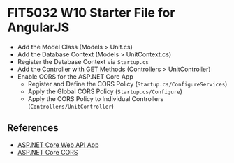 # FIT5032 W10 Starter File for AngularJS

- Add the Model Class (Models > Unit.cs)
- Add the Database Context (Models > UnitContext.cs)
- Register the Database Context via `Startup.cs`
- Add the Controller with GET Methods (Controllers > UnitController)
- Enable CORS for the ASP.NET Core App
	- Register and Define the CORS Policy (`Startup.cs/ConfigureServices`)
	- Apply the Global CORS Policy (`Startup.cs/Configure`)
	- Apply the CORS Policy to Individual Controllers (`Controllers/UnitController`)

## References

- [ASP.NET Core Web API App](https://docs.microsoft.com/en-us/aspnet/core/tutorials/first-web-api?view=aspnetcore-2.2&tabs=visual-studio#overview-1)
- [ASP.NET Core CORS](https://weblog.west-wind.com/posts/2016/sep/26/aspnet-core-and-cors-gotchas)